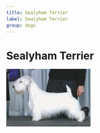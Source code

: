 ```yaml
---
title: Sealyham Terrier
label: Sealyham Terrier
group: dogs
---
```


# Sealyham Terrier

![Sealyham Terrier](/assets/images/Sealyham_terrier/image.jpg "Sealyham Terrier")